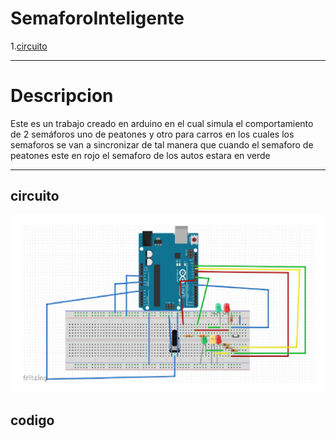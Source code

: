 # SemaforoInteligente
1.[circuito](/README.md "circuito")

***
# Descripcion   
Este es un trabajo creado en arduino en el cual simula el comportamiento de 2 semáforos uno de peatones y otro para carros en los cuales los  semaforos se van a sincronizar de tal manera que cuando el semaforo de peatones este en rojo el semaforo de los autos estara en verde
***
## circuito 
![circuito](/CircuitoSemaforo.JPG)

## codigo 
~~~

~~~


